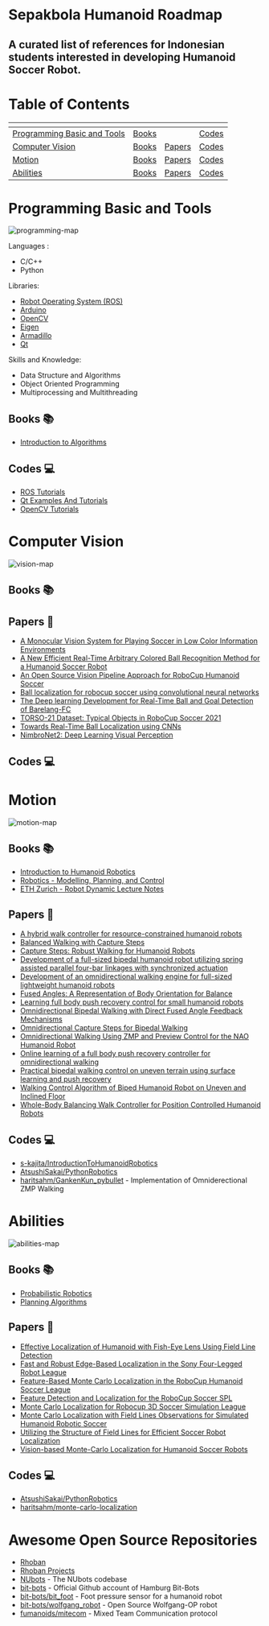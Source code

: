 # Sepakbola Humanoid Roadmap

A curated list of references for Indonesian students interested in developing Humanoid Soccer Robot.
---

# Table of Contents
| <!-- -->                                    | <!-- -->                    | <!-- -->                    | <!-- -->                    |
| ------------------------------------------- | --------------------------- | --------------------------- | --------------------------- |
| [Programming Basic and Tools](#programming) | [Books](#programming-books) | <!-- -->                    | [Codes](#programming-codes) |
| [Computer Vision](#computer-vision)         | [Books](#cv-books)          | [Papers](#cv-papers)        | [Codes](#cv-codes)          |
| [Motion](#motion)                           | [Books](#motion-books)      | [Papers](#motion-papers)    | [Codes](#motion-codes)      |
| [Abilities](#abilities)                     | [Books](#abilities-books)   | [Papers](#abilities-papers) | [Codes](#abilities-codes)   |

<a name="programming"></a>
# Programming Basic and Tools

![programming-map](figures/programming-map.png)

Languages :
- C/C++
- Python

Libraries:
- [Robot Operating System (ROS)](https://www.ros.org/)
- [Arduino](https://www.arduino.cc/)
- [OpenCV](https://opencv.org/)
- [Eigen](https://eigen.tuxfamily.org/)
- [Armadillo](http://arma.sourceforge.net/)
- [Qt](https://www.qt.io/)

Skills and Knowledge:
- Data Structure and Algorithms
- Object Oriented Programming
- Multiprocessing and Multithreading

<a name="programming-books"></a>
## Books :books:
- [Introduction to Algorithms](https://mitpress.mit.edu/books/introduction-algorithms-third-edition)

<a name="programming-codes"></a>
## Codes :computer:
- [ROS Tutorials](http://wiki.ros.org/ROS/Tutorials)
- [Qt Examples And Tutorials](https://doc.qt.io/qt-5/qtexamplesandtutorials.html)
- [OpenCV Tutorials](https://docs.opencv.org/master/d9/df8/tutorial_root.html)

<a name="computer-vision"></a>
# Computer Vision

![vision-map](figures/vision-map.png)

<a name="cv-books"></a>
## Books :books:

<a name="cv-papers"></a>
## Papers :page_facing_up:
- [A Monocular Vision System for Playing Soccer in Low Color Information Environments](https://www.researchgate.net/publication/327979849_A_Monocular_Vision_System_for_Playing_Soccer_in_Low_Color_Information_Environments)
- [A New Efficient Real-Time Arbitrary Colored Ball Recognition Method for a Humanoid Soccer Robot](https://ieeexplore.ieee.org/document/7578389)
- [An Open Source Vision Pipeline Approach for RoboCup Humanoid Soccer](https://robocup.informatik.uni-hamburg.de/wp-content/uploads/2019/06/vision_paper.pdf)
- [Ball localization for robocup soccer using convolutional neural networks](https://robocup.informatik.uni-hamburg.de/wp-content/uploads/2016/06/speck_Ball_Localization_Robocup_Soccer_Convolutional_Neural_Networks.pdf)
- [The Deep learning Development for Real-Time Ball and Goal Detection of Barelang-FC](https://ieeexplore.ieee.org/document/8240393)
- [TORSO-21 Dataset: Typical Objects in RoboCup Soccer 2021](https://www.researchgate.net/publication/352384714_TORSO-21_Dataset_Typical_Objects_in_RoboCup_Soccer_2021)
- [Towards Real-Time Ball Localization using CNNs](https://robocup.informatik.uni-hamburg.de/wp-content/uploads/2018/06/2018_Speck_Ball_Localization.pdf)
- [NimbroNet2: Deep Learning Visual Perception](https://arxiv.org/pdf/1912.07405)

<a name="cv-codes"></a>
## Codes :computer:

<a name="motion"></a>
# Motion

![motion-map](figures/vision-map.png)

<a name="motion-books"></a>
## Books :books:
- [Introduction to Humanoid Robotics](https://link.springer.com/book/10.1007/978-3-642-54536-8)
- [Robotics - Modelling, Planning, and Control](https://www.springer.com/gp/book/9781846286414)
- [ETH Zurich - Robot Dynamic Lecture Notes](https://ethz.ch/content/dam/ethz/special-interest/mavt/robotics-n-intelligent-systems/rsl-dam/documents/RobotDynamics2016/RD2016script.pdf)


<a name="motion-papers"></a>
## Papers :page_facing_up:
- [A hybrid walk controller for resource-constrained humanoid robots](http://www.romela.org/wp-content/uploads/2015/05/2013_a_hybrid_walk_controller_for_resource-constrained_humanoid_robots.pdf)
- [Balanced Walking with Capture Steps](https://www.ais.uni-bonn.de/papers/RoboCup_2014_Missura_Capture_Steps.pdf)
- [Capture Steps: Robust Walking for Humanoid Robots](https://www.ais.uni-bonn.de/papers/IJHR_2020_Missura.pdf)
- [Development of a full-sized bipedal humanoid robot utilizing spring assisted parallel four-bar linkages with synchronized actuation](http://www.romela.org/wp-content/uploads/2015/05/Development-of-a-full-sized-bipedal-humanoid-robot-utilizing-spring-assisted-parallel-four-bar-linkages-with-synchronized-actuation.pdf)
- [Development of an omnidirectional walking engine for full-sized lightweight humanoid robots](http://www.romela.org/wp-content/uploads/2015/05/Development-of-an-omnidirectional-walking-engine-for-full-sized-lightweight-humanoid-robots.pdf)
- [Fused Angles: A Representation of Body Orientation for Balance](https://www.ais.uni-bonn.de/papers/IROS_2015_Allgeuer.pdf)
- [Learning full body push recovery control for small humanoid robots](http://www.romela.org/wp-content/uploads/2015/05/Learning-full-body-push-recovery-control-for-small-humanoid-robots.pdf)
- [Omnidirectional Bipedal Walking with Direct Fused Angle Feedback Mechanisms](https://www.ais.uni-bonn.de/papers/Humanoids_2016_Allgeuer.pdf)
- [Omnidirectional Capture Steps for Bipedal Walking](https://www.ais.uni-bonn.de/papers/Humanoids_2013_Missura_Omnidirectional_Capture_Steps.pdf)
- [Omnidirectional Walking Using ZMP and Preview Control for the NAO Humanoid Robot](https://link.springer.com/chapter/10.1007/978-3-642-11876-0_33)
- [Online learning of a full body push recovery controller for omnidirectional walking](http://www.romela.org/wp-content/uploads/2015/05/Online-learning-of-a-full-body-push-recovery-controller-for-omnidirectional-walking.pdf)
- [Practical bipedal walking control on uneven terrain using surface learning and push recovery](http://www.romela.org/wp-content/uploads/2015/05/Practical-bipedal-walking-control-on-uneven-terrain-using-surface-learning-and-push-recovery.pdf)
- [Walking Control Algorithm of Biped Humanoid Robot on Uneven and Inclined Floor](https://link.springer.com/article/10.1007/s10846-006-9107-8)
- [Whole-Body Balancing Walk Controller for Position Controlled Humanoid Robots](https://www.semanticscholar.org/paper/Whole-Body-Balancing-Walk-Controller-for-Position-Yi-Zhang/455fdbad547d3a00378203c52cc9e2baec4fcac9)

<a name="motion-codes"></a>
## Codes :computer:
- [s-kajita/IntroductionToHumanoidRobotics](https://github.com/s-kajita/IntroductionToHumanoidRobotics)
- [AtsushiSakai/PythonRobotics](https://github.com/AtsushiSakai/PythonRobotics)
- [haritsahm/GankenKun_pybullet](https://github.com/sepakbola-humanoid-group/GankenKun_pybullet) - Implementation of Omniderectional ZMP Walking

<a name="abilities"></a>
# Abilities

![abilities-map](figures/abilities-map.png)

<a name="abilities-books"></a>
## Books :books:
- [Probabilistic Robotics](http://www.probabilistic-robotics.org/)
- [Planning Algorithms](http://lavalle.pl/planning/)

<a name="abilities-papers"></a>
## Papers :page_facing_up:
- [Effective Localization of Humanoid with Fish-Eye Lens Using Field Line Detection](https://ieeexplore.ieee.org/document/7556191)
- [Fast and Robust Edge-Based Localization in the Sony Four-Legged Robot League](https://link.springer.com/chapter/10.1007/978-3-540-25940-4_23)
- [Feature-Based Monte Carlo Localization in the RoboCup Humanoid Soccer League](https://tams.informatik.uni-hamburg.de/publications/2019/MSc_Judith_Hartfill.pdf)
- [Feature Detection and Localization for the RoboCup Soccer SPL](https://www.semanticscholar.org/paper/Feature-Detection-and-Localization-for-the-RoboCup-Gudi-Kok/9e2d9d70a228059e8c862c3f4f6677e00f13909d)
- [Monte Carlo Localization for Robocup 3D Soccer Simulation League](https://fei.edu.br/brahur2016/artigos/Artigo%209%20-%20ITA.pdf)
- [Monte Carlo Localization with Field Lines Observations for Simulated Humanoid Robotic Soccer](https://ieeexplore.ieee.org/abstract/document/7783549)
- [Utilizing the Structure of Field Lines for Efficient Soccer Robot Localization](https://www.ais.uni-bonn.de/papers/RoboCup_Symposium_2010_Schulz.pdf)
- [Vision-based Monte-Carlo Localization for Humanoid Soccer Robots](https://ieeexplore.ieee.org/document/8215310)

<a name="abilities-codes"></a>
## Codes :computer:
- [AtsushiSakai/PythonRobotics](https://github.com/AtsushiSakai/PythonRobotics)
- [haritsahm/monte-carlo-localization](https://github.com/haritsahm/monte-carlo-localization)

# Awesome Open Source Repositories
- [Rhoban](https://github.com/Rhoban)
- [Rhoban Projects](https://github.com/RhobanProject)
- [NUbots](https://github.com/NUbots/NUbots) - The NUbots codebase
- [bit-bots](https://github.com/bit-bots) - Official Github account of Hamburg Bit-Bots
- [bit-bots/bit_foot](https://github.com/bit-bots/bit_foot) - Foot pressure sensor for a humanoid robot
- [bit-bots/wolfgang_robot](https://github.com/bit-bots/wolfgang_robot) - Open Source Wolfgang-OP robot
- [fumanoids/mitecom](https://github.com/fumanoids/mitecom) - Mixed Team Communication protocol
